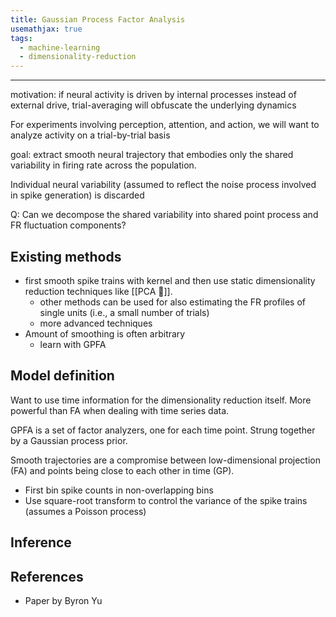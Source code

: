 ```yaml
---
title: Gaussian Process Factor Analysis
usemathjax: true
tags:
  - machine-learning
  - dimensionality-reduction
---
```



--- 


motivation: if neural activity is driven by internal processes instead of external drive, trial-averaging will obfuscate the underlying dynamics

For experiments involving perception, attention, and action, we will want to analyze activity on a trial-by-trial basis 


goal: extract smooth neural trajectory that embodies only the shared variability in firing rate across the population. 

Individual neural variability (assumed to reflect the noise process involved in spike generation) is discarded


Q: Can we decompose the shared variability into shared point process and FR fluctuation components?

## Existing methods

- first smooth spike trains with kernel and then use static dimensionality reduction techniques like [[PCA 🚧]]. 
	- other methods can be used for also estimating the FR profiles of single units (i.e., a small number of trials)
	- more advanced techniques
- Amount of smoothing is often arbitrary 
	- learn with GPFA


## Model definition

Want to use time information for the dimensionality reduction itself. More powerful than FA when dealing with time series data. 

GPFA is a set of factor analyzers, one for each time point. Strung together by a Gaussian process prior.

Smooth trajectories are a compromise between low-dimensional projection (FA) and points being close to each other in time (GP).


- First bin spike counts in non-overlapping bins
- Use square-root transform to control the variance of the spike trains (assumes a Poisson process)



## Inference



















## References

- Paper by Byron Yu